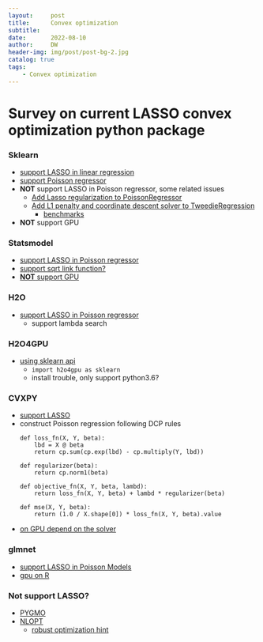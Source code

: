 ```yaml
---
layout:     post
title:      Convex optimization
subtitle:   
date:       2022-08-10
author:     DW
header-img: img/post/post-bg-2.jpg
catalog: true
tags:
    - Convex optimization
---
```



# Survey on current LASSO convex optimization python package

### Sklearn
- [support LASSO in linear regression](https://scikit-learn.org/stable/modules/generated/sklearn.linear_model.Lasso.html)
- [support Poisson regressor](https://scikit-learn.org/stable/modules/generated/sklearn.linear_model.PoissonRegressor.html)
- __NOT__ support LASSO in Poisson regressor, some related issues 
    - [Add Lasso regularization to PoissonRegressor](https://github.com/scikit-learn/scikit-learn/issues/22289)
    - [Add L1 penalty and coordinate descent solver to TweedieRegression](https://github.com/scikit-learn/scikit-learn/issues/16637)
        - [benchmarks](https://github.com/scikit-learn/scikit-learn/pull/9405)
- __NOT__ support GPU

### Statsmodel
- [support LASSO in Poisson regressor](https://www.statsmodels.org/devel/generated/statsmodels.discrete.discrete_model.Poisson.fit_regularized.html)
- [support sqrt link function?](https://www.statsmodels.org/dev/generated/statsmodels.genmod.families.family.Poisson.html)
- [__NOT__ support GPU](https://github.com/statsmodels/statsmodels/issues/6439)

### H2O
- [support LASSO in Poisson regressor](https://docs.h2o.ai/h2o/latest-stable/h2o-py/docs/modeling.html)
    - support lambda search

### H2O4GPU
- [using sklearn api](https://github.com/h2oai/h2o4gpu/blob/master/README.md)
    - `import h2o4gpu as sklearn`
    - install trouble, only support python3.6?

### CVXPY
- [support LASSO](https://www.cvxpy.org/examples/machine_learning/lasso_regression.html)
- construct Poisson regression following DCP rules 
    ```
    def loss_fn(X, Y, beta):
        lbd = X @ beta
        return cp.sum(cp.exp(lbd) - cp.multiply(Y, lbd))

    def regularizer(beta):
        return cp.norm1(beta)

    def objective_fn(X, Y, beta, lambd):
        return loss_fn(X, Y, beta) + lambd * regularizer(beta)

    def mse(X, Y, beta):
        return (1.0 / X.shape[0]) * loss_fn(X, Y, beta).value
    ```
- [on GPU depend on the solver](https://github.com/cvxpy/cvxpy/issues/902)

### glmnet
- [support LASSO in Poisson Models](https://glmnet-python.readthedocs.io/en/latest/glmnet_vignette.html#Poisson-Models)
- [gpu on R](https://github.com/jeffwong/cudaglmnet)

### Not support LASSO?
- [PYGMO](https://esa.github.io/pygmo2/tutorials/tutorials.html)
- [NLOPT](https://nlopt.readthedocs.io/en/latest/NLopt_Algorithms/)
    - [robust optimization hint](https://nlopt-discuss.ab-initio.mit.narkive.com/MdNYxlKN/l-bfgs-to-minimize-functions-regularized-with-l1-norm)



